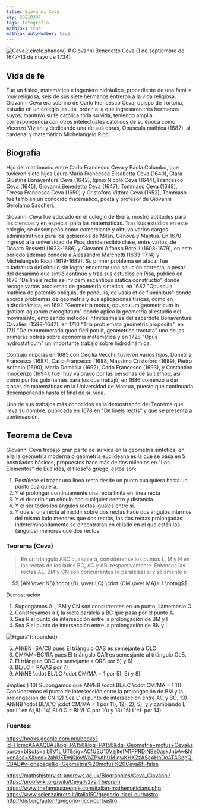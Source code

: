 ```yaml
---
title: Giovanni Ceva
key: 20210307
tags: Infografía
mathjax: true
mathjax_autoNumber: true
---
```


![Ceva](https://raw.githubusercontent.com/LeoKonig/Blog/master/infografias/Ceva.jpg){:.circle.shadow} # Giovanni Benedetto Ceva
(1 de septiembre de 1647-13 de mayo de 1734)
## Vida de fe
Fue un físico, matemático e ingeniero hidráulico, procediente de una familia muy religiosa, seis de sus siete hermanos entreron a la vida religiosa. Giovanni Ceva era sobrino de Carlo Francesco Ceva, obispo de Tortona, estudió en un colegio jesuita, orden a la que ingresaron tres hermanos suyos, mantuvo su fe católica toda su vida, teniendo amplia correspondencia con otros intelectuales católicos de su época como Vicenzo Viviani y dedicando una de sus obras, Opuscula mathica (1682), al cardenal y matemático Michelangelo Ricci.

## Biografía
Hijo del matrimonio entre Carlo Francesco Ceva y Paola Columbo, que tuvieron siete hijos 
Laura Maria Francesca Elisabetta Ceva (1640), Clara Giustina Bonaventura Ceva (1642), Iginio Nicolò Ceva (1644), Francesco Ceva (1645), Giovanni Benedetto Ceva (1647), Tommaso Ceva (1648), Teresa Francesca Ceva (1650) y Cristoforo Vittore Ceva (1652), Tommaso fue también un conocido matemático, poeta y profesor de Giovanni Gerolamo Saccheri.  

Giovanni Ceva fue educado en el colegio de Brera, mostró aptitudes para las ciencias y en especial para las matemáticas. Tras sus estudios en este colegio, se desempeñó como comerciante y obtuvo varios cargos administrativos para los gobiernos de Milán, Génova y Mantua. En 1670 ingresó a la universidad de Pisa, donde recibió clase, entre varios, de Donato Rossetti (1633-1686) y Giovanni Alfonso Borelli (1608-1679), en este período además conoció a Alessandro Marchetti (1633-1714) y Michelangelo Ricci (1619-1682). 
Su primer problema en atacar fue cuadratura del círculo sin lograr encontrar una solución correcta, a pesar del desanimó que sintió continuo y tras sus estudios en Pisa, publicó en 1678 "De lineis rectis se invicem secantibus statica constructio" donde recoge varios problemas de geometría sintética, en 1682 "Opuscula mathica de potentiis obliquis, de pendulis, de vasis et de fluminibus" donde aborda problemas de geometría y sus aplicaciones físicas, como en hidrodinámica, en 1692 "Geometria motus, opusculum geometricum in gratiam aquarum excogitatum"  donde aplica la geometría al estudio del movimiento, empleando métodos infinitesimales del sacerdote Bonaventura Cavalieri (1598-1647), en 1710 "Tria problemata geometris proposita", en 1711  "De re nummeraria quod fieri potuit, geometrice tractata" uno de las primeras obtras sobre economía matemática y en 1728 "Opus hydrostaticum" un importante trabajo sobre hidrodinámica. 

Contrajo nupcias en 1685 con Cecilia Vecchi; tuvieron varios hijos, Domitilla Francesca (1687), Carlo Francesco (1688, Massimo Cristoforo (1689), Pietro Antonio (1690), Maria Domitilla (1692), Carlo Francesco (1693), y Costantino Innocenzo (1694), fue muy valorado por las personas de su tiempo, así como por los gobrnantes para los que trabajó, en 1686 comenzó a dar clases de matemáticas en la Universidad de Mantua, puesto que continuaría desempeñando hasta el final de su vida.

Uno de sus trabajos más conocidos es la demostracón del Teorema que lleva su nombre, publicada en 1678 en "De lineis rectis"  y que se presenta a continuación.

## Teorema de Ceva
Giovanni Ceva trabajó gran parte de su vida en la geometria sintética, en ella la geometría moderna o geometría euclideana es la que se basa en 5 postulados básicos, propuestos hace más de dos milenios en "Los Elementos" de Euclides, el filosofo griego, estos son:

1. Postúlese el trazar una línea recta desde un punto cualquiera hasta un punto cualquiera.
2. Y el prolongar continuamente una recta finita en línea recta
3. Y el describir un círculo con cualquier centro y distancia.
4. Y el ser todos los ángulos rectos iguales entre sí.
5.  Y que si una recta al inicidir sobre dos rectas hace dos ángulos internos del mismo lado menores que dos rectos, las dos rectas prolongadas indeterminandamente se encontrarán en el lado en el que están los (ángulos) menores que dos rectos.


### Teorema (Ceva)
>En un triángulo ABC cualquiera, considérense los puntos L, M y N en las rectas de los lados BC, AC y AB, respectivamente. Entonces las rectas AL, BM y CN son concurrentes (o paralelas) si y sólamente si 

$$ {AN \over NB} \cdot {BL \over LC} \cdot {CM \over MA}= 1 \notag$$

Demostración

1) Supongamos  AL, BM y CN son concurrentes en un punto, llamemoslo O.
2) Construyamos a l, la recta paralela a BC que pasa por el punto A.
3) Sea R el punto de intersección entre la prolongación de BM y l
4) Sea S el punto de intersección entre la prolongación de BN y l

![Figura1](https://raw.githubusercontent.com/LeoKonig/Blog/master/infografias/geogebra-export.png){:.rounded}

5) AN/BN=SA/CB pues El triángulo OAS es semejante a OLC
6) CM/AM=BC/RA pues El triángulo OAR es semesjante al triángulo OLB.
7) El triángulo OBC es semejante a ORS por 5) y 6) 
8) BL/LC = RA/AS por 7)
9) AN/NB \cdot BL/LC \cdot CM/MA = 1 por 5), 6) y 8)

\implies )
10) Supongamos que AN/NB \cdot BL/LC \cdot CM/MA = 1 
11) Consideremos el punto de intersección entre la prolongación de BM y la prolongación de CN
12) Sea L' el punto de interseccion entre AO y BC.
13) AN/NB \cdot BL'/L'C \cdot CM/MA = 1   por 11), 12), 2), 5), y y cambiando L por L' en  6),8).
14) BL/LC = BL'/L'C  por 10) y 13)
15) L'=L por 14)


### Fuentes:

https://books.google.com.mx/books?id=HcmcAAAAQBAJ&pg=PA156&lpg=PA156&dq=Geometria+motus+Ceva&source=bl&ots=aibTV1LjUT&sig=ACfU3U10VzjltefM1PPRDiNBe0askJnbAw&hl=en&sa=X&ved=2ahUKEwj0jovWhZPvAhUMiqwKHX2zASc4HhDoATAGegQICBAD#v=onepage&q=Geometria%20motus%20Ceva&f=false

https://mathshistory.st-andrews.ac.uk/Biographies/Ceva_Giovanni/
https://proofwiki.org/wiki/Ceva%27s_Theorem
https://www.thefamouspeople.com/italian-mathematicians.php
https://www.scienzainrete.it/italia150/gregorio-ricci-curbastro
http://disf.org/autori/gregorio-ricci-curbastro
